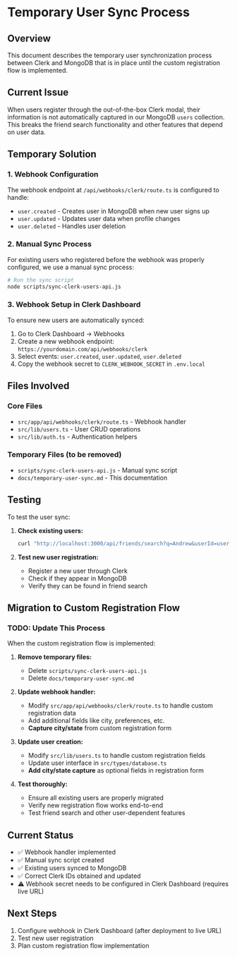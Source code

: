# Temporary User Sync Process

## Overview

This document describes the temporary user synchronization process between Clerk and MongoDB that is in place until the custom registration flow is implemented.

## Current Issue

When users register through the out-of-the-box Clerk modal, their information is not automatically captured in our MongoDB `users` collection. This breaks the friend search functionality and other features that depend on user data.

## Temporary Solution

### 1. Webhook Configuration

The webhook endpoint at `/api/webhooks/clerk/route.ts` is configured to handle:

- `user.created` - Creates user in MongoDB when new user signs up
- `user.updated` - Updates user data when profile changes
- `user.deleted` - Handles user deletion

### 2. Manual Sync Process

For existing users who registered before the webhook was properly configured, we use a manual sync process:

```bash
# Run the sync script
node scripts/sync-clerk-users-api.js
```

### 3. Webhook Setup in Clerk Dashboard

To ensure new users are automatically synced:

1. Go to Clerk Dashboard → Webhooks
2. Create a new webhook endpoint: `https://yourdomain.com/api/webhooks/clerk`
3. Select events: `user.created`, `user.updated`, `user.deleted`
4. Copy the webhook secret to `CLERK_WEBHOOK_SECRET` in `.env.local`

## Files Involved

### Core Files

- `src/app/api/webhooks/clerk/route.ts` - Webhook handler
- `src/lib/users.ts` - User CRUD operations
- `src/lib/auth.ts` - Authentication helpers

### Temporary Files (to be removed)

- `scripts/sync-clerk-users-api.js` - Manual sync script
- `docs/temporary-user-sync.md` - This documentation

## Testing

To test the user sync:

1. **Check existing users:**

   ```bash
   curl "http://localhost:3000/api/friends/search?q=Andrew&userId=user_33ErQ6awQwQU7ZQA5xnpit4oyE0"
   ```

2. **Test new user registration:**
   - Register a new user through Clerk
   - Check if they appear in MongoDB
   - Verify they can be found in friend search

## Migration to Custom Registration Flow

### TODO: Update This Process

When the custom registration flow is implemented:

1. **Remove temporary files:**
   - Delete `scripts/sync-clerk-users-api.js`
   - Delete `docs/temporary-user-sync.md`

2. **Update webhook handler:**
   - Modify `src/app/api/webhooks/clerk/route.ts` to handle custom registration data
   - Add additional fields like city, preferences, etc.
   - **Capture city/state** from custom registration form

3. **Update user creation:**
   - Modify `src/lib/users.ts` to handle custom registration fields
   - Update user interface in `src/types/database.ts`
   - **Add city/state capture** as optional fields in registration form

4. **Test thoroughly:**
   - Ensure all existing users are properly migrated
   - Verify new registration flow works end-to-end
   - Test friend search and other user-dependent features

## Current Status

- ✅ Webhook handler implemented
- ✅ Manual sync script created
- ✅ Existing users synced to MongoDB
- ✅ Correct Clerk IDs obtained and updated
- ⚠️ Webhook secret needs to be configured in Clerk Dashboard (requires live URL)

## Next Steps

1. Configure webhook in Clerk Dashboard (after deployment to live URL)
2. Test new user registration
3. Plan custom registration flow implementation
